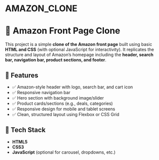 # AMAZON_CLONE
# 🛒 Amazon Front Page Clone

This project is a simple **clone of the Amazon front page** built using basic **HTML and CSS** (with optional JavaScript for interactivity). It replicates the structure and layout of Amazon’s homepage including the **header, search bar, navigation bar, product sections, and footer**.

## 🚀 Features

- ✅ Amazon-style header with logo, search bar, and cart icon  
- ✅ Responsive navigation bar  
- ✅ Hero section with background image/slider  
- ✅ Product cards/sections (e.g., deals, categories)  
- ✅ Responsive design for mobile and tablet screens  
- ✅ Clean, structured layout using Flexbox or CSS Grid  

## 🧰 Tech Stack

- **HTML5**
- **CSS3**
- **JavaScript** (optional for carousel, dropdowns, etc.)
